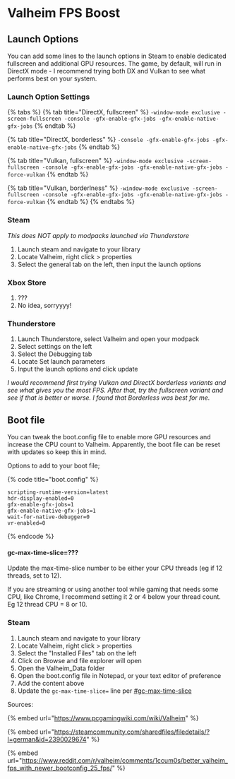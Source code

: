 # Valheim FPS Boost

## Launch Options

You can add some lines to the launch options in Steam to enable dedicated fullscreen and additional GPU resources. The game, by default, will run in DirectX mode - I recommend trying both DX and Vulkan to see what performs best on your system.

### Launch Option Settings

{% tabs %}
{% tab title="DirectX, fullscreen" %}
`-window-mode exclusive -screen-fullscreen -console -gfx-enable-gfx-jobs -gfx-enable-native-gfx-jobs`
{% endtab %}

{% tab title="DirectX, borderless" %}
`-console -gfx-enable-gfx-jobs -gfx-enable-native-gfx-jobs`
{% endtab %}

{% tab title="Vulkan, fullscreen" %}
`-window-mode exclusive -screen-fullscreen -console -gfx-enable-gfx-jobs -gfx-enable-native-gfx-jobs -force-vulkan`
{% endtab %}

{% tab title="Vulkan, borderlness" %}
`-window-mode exclusive -screen-fullscreen -console -gfx-enable-gfx-jobs -gfx-enable-native-gfx-jobs -force-vulkan`
{% endtab %}
{% endtabs %}

### Steam

_This does NOT apply to modpacks launched via Thunderstore_

1. Launch steam and navigate to your library
2. Locate Valheim, right click > properties
3. Select the general tab on the left, then input the launch options

### Xbox Store

1. ???
2. No idea, sorryyyy!

### Thunderstore

1. Launch Thunderstore, select Valheim and open your modpack
2. Select settings on the left
3. Select the Debugging tab
4. Locate Set launch parameters
5. Input the launch options and click update

_I would recommend first trying Vulkan and DirectX borderless variants and see what gives you the most FPS. After that, try the fullscreen variant and see if that is better or worse. I found that Borderless was best for me._

## Boot file

You can tweak the boot.config file to enable more GPU resources and increase the CPU count to Valheim. Apparently, the boot file can be reset with updates so keep this in mind.

Options to add to your boot file;

{% code title="boot.config" %}
```
scripting-runtime-version=latest
hdr-display-enabled=0
gfx-enable-gfx-jobs=1
gfx-enable-native-gfx-jobs=1
wait-for-native-debugger=0
vr-enabled=0
```
{% endcode %}

#### gc-max-time-slice=???

Update the max-time-slice number to be either your CPU threads (eg if 12 threads, set to 12).

If you are streaming or using another tool while gaming that needs some CPU, like Chrome, I recommend setting it 2 or 4 below your thread count. Eg 12 thread CPU = 8 or 10.

### Steam

1. Launch steam and navigate to your library
2. Locate Valheim, right click > properties
3. Select the "Installed Files" tab on the left
4. Click on Browse and file explorer will open
5. Open the Valheim\_Data folder
6. Open the boot.config file in Notepad, or your text editor of preference
7. Add the content above
8. Update the `gc-max-time-slice=` line per [#gc-max-time-slice](valheim-fps-boost.md#gc-max-time-slice "mention")



Sources:

{% embed url="https://www.pcgamingwiki.com/wiki/Valheim" %}

{% embed url="https://steamcommunity.com/sharedfiles/filedetails/?l=german&id=2390029674" %}

{% embed url="https://www.reddit.com/r/valheim/comments/1ccum0s/better_valheim_fps_with_newer_bootconfig_25_fps/" %}
